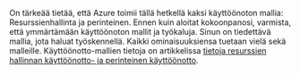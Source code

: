 On tärkeää tietää, että Azure toimii tällä hetkellä kaksi käyttöönoton mallia: Resurssienhallinta ja perinteinen. Ennen kuin aloitat kokoonpanosi, varmista, että ymmärtämään käyttöönoton mallit ja työkaluja. Sinun on tiedettävä mallia, jota haluat työskennellä. Kaikki ominaisuuksiensa tuetaan vielä sekä malleille. Käyttöönotto-mallien tietoja on artikkelissa [tietoja resurssien hallinnan käyttöönotto- ja perinteinen käyttöönotto](../articles/resource-manager-deployment-model.md).
